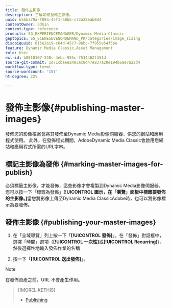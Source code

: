 ```yaml
---
title: 發佈主影像
description: 了解如何發佈主影像。
uuid: b56ba79a-f89a-45f1-a8bb-c73a22eab8d4
contentOwner: admin
content-type: reference
products: SG_EXPERIENCEMANAGER/Dynamic-Media-Classic
geptopics: SG_SCENESEVENONDEMAND_PK/categories/image_sizing
discoiquuid: 815e2a19-c64d-45c7-96bc-7f955e54f56e
feature: Dynamic Media Classic,Asset Management
role: User
exl-id: b0010107-248c-4ebc-955c-7514462f351d
source-git-commit: 1d71cbe6e2493ac8d47e837a20e194b6ae7a22d4
workflow-type: tm+mt
source-wordcount: '157'
ht-degree: 22%

---
```


# 發佈主影像{#publishing-master-images}

發佈您的影像檔案會將其發佈至Dynamic Media影像伺服器，供您的網站和應用程式使用。 此外，在發佈程式期間，AdobeDynamic Media Classic會啟用您網站和應用程式所需的URL字串。

## 標記主影像為發佈 {#marking-master-images-for-publish}

必須標籤主影像，才能發佈，這些影像才會複製到Dynamic Media影像伺服器。 您可以按一下「標籤為發佈」**[!UICONTROL 圖示，在「瀏覽」面板中標籤要發佈的主影像。]**&#x200B;當您將影像上傳至Dynamic Media ClassicAdobe時，也可以將影像標示為要發佈。

## 發佈主影像 {#publishing-your-master-images}

1. 在「全域導覽」列上按一下「**[!UICONTROL 發佈]**」。在「發佈」對話框中，選擇「時間」選項（**[!UICONTROL 一次性]**&#x200B;或&#x200B;**[!UICONTROL Recurring]**），然後選擇性地輸入發佈作業的名稱

1. 按一下「**[!UICONTROL 送出發佈]**」。

>[!NOTE]
>
>在發佈資產之前，URL 不會產生作用。

>[!MORELIKETHIS]
>
>* [Publishing](publishing-files.md#publishing_files)

